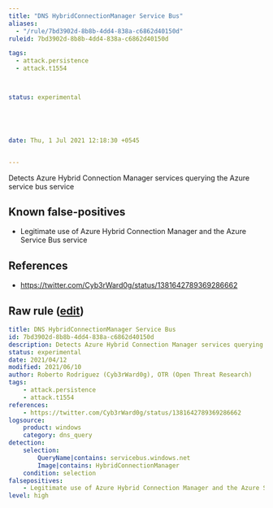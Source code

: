 ```yaml
---
title: "DNS HybridConnectionManager Service Bus"
aliases:
  - "/rule/7bd3902d-8b8b-4dd4-838a-c6862d40150d"
ruleid: 7bd3902d-8b8b-4dd4-838a-c6862d40150d

tags:
  - attack.persistence
  - attack.t1554



status: experimental





date: Thu, 1 Jul 2021 12:18:30 +0545


---
```


Detects Azure Hybrid Connection Manager services querying the Azure service bus service

<!--more-->


## Known false-positives

* Legitimate use of Azure Hybrid Connection Manager and the Azure Service Bus service



## References

* https://twitter.com/Cyb3rWard0g/status/1381642789369286662


## Raw rule ([edit](https://github.com/SigmaHQ/sigma/edit/master/rules/windows/dns_query/dns_query_win_hybridconnectionmgr_servicebus.yml))
```yaml
title: DNS HybridConnectionManager Service Bus
id: 7bd3902d-8b8b-4dd4-838a-c6862d40150d
description: Detects Azure Hybrid Connection Manager services querying the Azure service bus service
status: experimental
date: 2021/04/12
modified: 2021/06/10
author: Roberto Rodriguez (Cyb3rWard0g), OTR (Open Threat Research)
tags:
    - attack.persistence
    - attack.t1554 
references:
    - https://twitter.com/Cyb3rWard0g/status/1381642789369286662
logsource:
    product: windows
    category: dns_query
detection:
    selection:
        QueryName|contains: servicebus.windows.net
        Image|contains: HybridConnectionManager
    condition: selection
falsepositives:
    - Legitimate use of Azure Hybrid Connection Manager and the Azure Service Bus service
level: high

```
